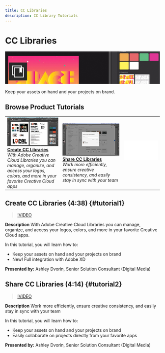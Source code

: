 ```yaml
---
title: CC Libraries
description: CC Library Tutorials
---
```


# CC Libraries

![Tutorial Hero Image](../assets/CCLibs.jpg)

Keep your assets on hand and your projects on brand.

## Browse Product Tutorials

<table>
<tr>
 <td>
   <a href="cclibraries.md#tutorial1">
      <img alt="Create CC Libraries" src="../assets/libraries_create_dvorin_thumbnail_1280.jpg" />
   </a>
    <div>
   <a href="cclibraries.md#tutorial1"><strong>Create CC Libraries</strong></a>
    </div>
    <em>With Adobe Creative Cloud Libraries you can manage, organize, and access your logos, colors, and more in your favorite Creative Cloud apps</em>
    <br>
  </td>
   <td>
   <a href="cclibraries.md#tutorial2">
      <img alt="Share CC Libraries" src="../assets/libraries_share_dvorin_thumbnail_1280.jpg" />
   </a>
    <div>
   <a href="cclibraries.md#tutorial2"><strong>Share CC Libraries</strong></a>
    </div>
    <em>Work more efficiently, ensure creative consistency, and easily stay in sync with your team</em>
    <br>
  </td>
  <td>
    <img alt="Spacer" src="../assets/Whitespacer.png" />
    <div>
    <br>
  </td>
</tr>
</table>

## Create CC Libraries (4:38) {#tutorial1}

>[!VIDEO](https://video.tv.adobe.com/v/326802?hidetitle=true)

**Description**
With Adobe Creative Cloud Libraries you can manage, organize, and access your logos, colors, and more in your favorite Creative Cloud apps. 

In this tutorial, you will learn how to:
* Keep your assets on hand and your projects on brand
* New! Full integration with Adobe XD

**Presented by:**
Ashley Dvorin, Senior Solution Consultant (Digital Media)

## Share CC Libraries (4:14) {#tutorial2}

>[!VIDEO](https://video.tv.adobe.com/v/326803?hidetitle=true)

**Description**
Work more efficiently, ensure creative consistency, and easily stay in sync with your team 

In this tutorial, you will learn how to:
* Keep your assets on hand and your projects on brand
* Easily collaborate on projects directly from your favorite apps

**Presented by:**
Ashley Dvorin, Senior Solution Consultant (Digital Media)